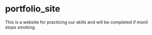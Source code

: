 # portfolio_site

This is a website for practicing our skills and will be completed if monil stops smoking.
